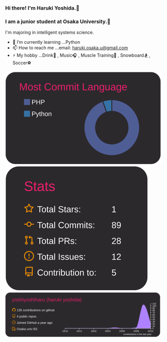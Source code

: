 ### Hi there! I'm Haruki Yoshida.👋

### I am a junior student at Osaka University.🏫 
I'm majoring in intelligent systems science.

- 🌱 I’m currently learning ...Python
- 📫 How to reach me ...email: haruki.osaka.u@gmail.com
- ⚡ My hobby ...Drink🍺 , Music🎧 , Muscle Training💪 , Snowboard🏂 , Soccer⚽   
  
[![](https://raw.githubusercontent.com/yoshiyoshiharu/yoshiyoshiharu/main/profile-summary-card-output/monokai/2-most-commit-language.svg)](https://github.com/vn7n24fzkq/github-profile-summary-cards)
[![](https://raw.githubusercontent.com/yoshiyoshiharu/yoshiyoshiharu/main/profile-summary-card-output/monokai/3-stats.svg)](https://github.com/vn7n24fzkq/github-profile-summary-cards)
[![](https://raw.githubusercontent.com/yoshiyoshiharu/yoshiyoshiharu/main/profile-summary-card-output/monokai/0-profile-details.svg)](https://github.com/vn7n24fzkq/github-profile-summary-cards)
